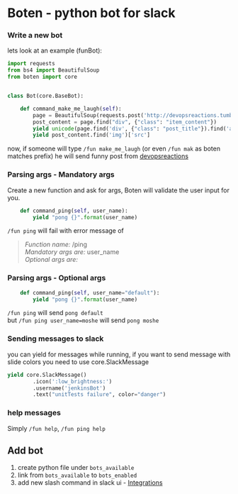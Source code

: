 # Boten - python bot for slack

### Write a new bot
lets look at an example (funBot):
```python
import requests
from bs4 import BeautifulSoup
from boten import core


class Bot(core.BaseBot):

    def command_make_me_laugh(self):
        page = BeautifulSoup(requests.post('http://devopsreactions.tumblr.com/random').content)
        post_content = page.find("div", {"class": "item_content"})
        yield unicode(page.find('div', {"class": "post_title"}).find('a').contents[0])
        yield post_content.find('img')['src']

```
now, if someone will type `/fun make_me_laugh` (or even `/fun mak` as boten matches prefix) he will send funny post from [devopsreactions](http://devopsreactions.tumblr.com/)

### Parsing args - Mandatory args
Create a new function and ask for args, Boten will validate the user input for you.
```python
    def command_ping(self, user_name):
        yield "pong {}".format(user_name)
```
`/fun ping` will fail with error message of  
> *Function name:*​ /ping  
> ​*Mandatory args are:*​ user_name  
> ​*Optional args are:*​

### Parsing args - Optional args
```python
    def command_ping(self, user_name="default"):
        yield "pong {}".format(user_name)
```
`/fun ping` will send `pong default`  
but `/fun ping user_name=moshe` will send `pong moshe`

### Sending messages to slack
you can yield for messages while running, if you want to send message with slide colors you need to use core.SlackMessage
```python
yield core.SlackMessage()
        .icon(':low_brightness:')
        .username('jenkinsBot')
        .text("unitTests failure", color="danger")
```

### help messages
Simply `/fun help`, `/fun ping help`


## Add bot
1. create python file under `bots_available`
2. link from `bots_available` to `bots_enabled`
3. add new slash command in slack ui - [Integrations](https://forter.slack.com/services)
